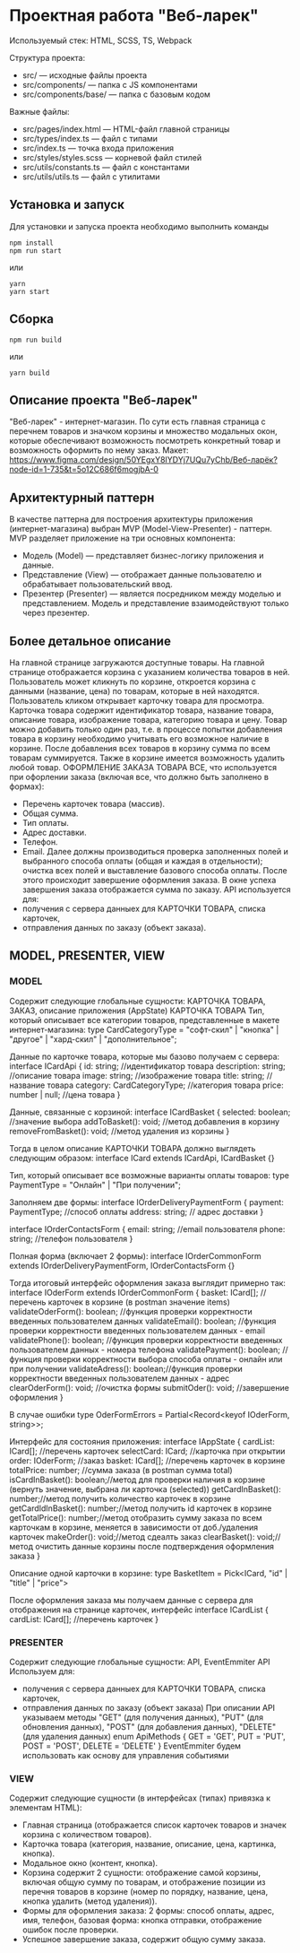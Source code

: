 # Проектная работа "Веб-ларек"

Используемый стек: HTML, SCSS, TS, Webpack

Структура проекта:
- src/ — исходные файлы проекта
- src/components/ — папка с JS компонентами
- src/components/base/ — папка с базовым кодом

Важные файлы:
- src/pages/index.html — HTML-файл главной страницы
- src/types/index.ts — файл с типами
- src/index.ts — точка входа приложения
- src/styles/styles.scss — корневой файл стилей
- src/utils/constants.ts — файл с константами
- src/utils/utils.ts — файл с утилитами

## Установка и запуск
Для установки и запуска проекта необходимо выполнить команды

```
npm install
npm run start
```

или

```
yarn
yarn start
```
## Сборка

```
npm run build
```

или

```
yarn build
```
## Описание проекта "Веб-ларек"
"Веб-ларек" - интернет-магазин. По сути есть главная страница с перечнем товаров и значком корзины и множество модальных окон, которые обеспечивают возможность посмотреть конкретный товар и возможность оформить по нему заказ.
Макет: https://www.figma.com/design/50YEgxY8IYDYj7UQu7yChb/Веб-ларёк?node-id=1-735&t=5o12C686f6mogjbA-0

## Архитектурный паттерн
В качестве паттерна для построения архитектуры приложения (интернет-магазина) выбран MVP (Model-View-Presenter) - паттерн.
MVP разделяет приложение на три основных компонента:
- Модель (Model) — представляет бизнес-логику приложения и данные.
- Представление (View) — отображает данные пользователю и обрабатывает пользовательский ввод.
- Презентер (Presenter) — является посредником между моделью и представлением. Модель и представление взаимодействуют только через презентер.

## Более детальное описание
На главной странице загружаются доступные товары.
На главной странице отображается корзина с указанием количества товаров в ней.
Пользователь может кликнуть по корзине, откроется корзина с данными (название, цена) по товарам, которые в ней находятся.
Пользователь кликом открывает карточку товара для просмотра. Карточка товара содержит идентификатор товара, название товара, описание товара, изображение товара, категорию товара и цену.
Товар можно добавить только один раз, т.е. в процессе попытки добавления товара в корзину необходимо учитывать его возможное наличие в корзине.
После добавления всех товаров в корзину сумма по всем товарам суммируется. Также в корзине имеется возможность удалить любой товар.
ОФОРМЛЕНИЕ ЗАКАЗА ТОВАРА
ВСЕ, что используется при офорлении заказа (включая все, что должно быть заполнено в формах):
- Перечень карточек товара (массив).
- Общая сумма.
- Тип оплаты.
- Адрес доставки.
- Телефон.
- Email.
Далее должны производиться проверка заполненных полей и выбранного способа оплаты (общая и каждая в отдельности); очистка всех полей и выставление базового способа оплаты.
После этого происходит завершение оформления заказа. В окне успеха завершения заказа отображается сумма по заказу.
API используется для:
- получения с сервера данныех для КАРТОЧКИ ТОВАРА, списка карточек,
- отправления данных по заказу (объект заказа).

## MODEL, PRESENTER, VIEW
### MODEL
Содержит следующие глобальные сущности: КАРТОЧКА ТОВАРА, ЗАКАЗ, описание приложения (AppState)
КАРТОЧКА ТОВАРА
Тип, который описывает все категории товаров, представленные в макете интернет-магазина:
type CardCategoryType = "софт-скил" | "кнопка" | "другое" | "хард-скил" | "дополнительное";

Данные по карточке товара, которые мы базово получаем с сервера:
interface IСardApi {
    id: string; //идентификатор товара
    description: string; //описание товара
    image: string; //изображение товара
    title: string; //название товара
    category: CardCategoryType; //категория товара
    price: number | null; //цена товара
}

Данные, связанные с корзиной:
interface ICardBasket {
    selected: boolean; //значение выбора
    addToBasket(): void; //метод добавления в корзину
    removeFromBasket(): void; //метод удаления из корзины
    }

Тогда в целом описание КАРТОЧКИ ТОВАРА должно выглядеть следующим образом:
interface ICard extends IСardApi, ICardBasket {}


Тип, который описывает все возможные варианты оплаты товаров:
type PaymentType = "Онлайн" | "При получении"; 

Заполняем две формы:
interface IOrderDeliveryPaymentForm {
	payment: PaymentType; //способ оплаты
	address: string; // адрес доставки
}

interface IOrderContactsForm {
    email: string; //email пользователя
    phone: string; //телефон пользователя
}

Полная форма (включает 2 формы):
interface IOrderCommonForm extends IOrderDeliveryPaymentForm, IOrderContactsForm {}

Тогда итоговый интерфейс оформления заказа выглядит примерно так:
interface IOderForm extends IOrderCommonForm {
    basket: ICard[]; //перечень карточек в корзине (в postman значение items)
    validateOderForm(): boolean; //функция проверки корректности введенных пользователем данных
    validateEmail(): boolean; //функция проверки корректности введенных пользователем данных - email
    validatePhone(): boolean; //функция проверки корректности введенных пользователем данных - номера телефона
    validatePayment(): boolean; //функция проверки корректности выбора способа оплаты - онлайн или при получении
    validateAdress(): boolean;//функция проверки корректности введенных пользователем данных - адрес
    clearOderForm(): void; //очистка формы
    submitOder(): void; //завершение оформления
}

В случае ошибки
type OderFormErrors = Partial<Record<keyof IOderForm, string>>;

Интерфейс для состояния приложения:
interface IAppState {
    cardList: ICard[]; //перечень карточек
    selectCard: ICard; //карточка при открытии
    order: IOderForm; //заказ
    basket: ICard[]; //перечень карточек в корзине
    totalPrice: number; //сумма заказа (в postman сумма total)
    isCardInBasket(): boolean;//метод для проверки наличия в корзине (вернуть значение, выбрана ли карточка (selected))
    getCardInBasket(): number;//метод получить количество карточек в корзине
    getCardIdInBasket(): number;//метод получить id карточек в корзине
    getTotalPrice(): number;//метод отобразить сумму заказа по всем карточкам в корзине, меняется в зависимости от доб./удаления карточек
    makeOrder(): void;//метод сдеалть заказ
    clearBasket(): void;//метод очистить данные корзины после подтверждения оформления заказа
}

Описание одной карточки в корзине:
type BasketItem = Pick<ICard, "id" | "title" | "price">

После оформления заказа мы получаем данные с сервера для отображения на странице карточек, интерфейс
interface ICardList {
    cardList: ICard[]; //перечень карточек
}

### PRESENTER
Содержит следующие глобальные сущности: API, EventEmmiter
API
Используем для:
- получения с сервера данныех для КАРТОЧКИ ТОВАРА, списка карточек,
- отправления данных по заказу (объект заказа)
При описании API указываем методы "GET" (для получения данных), "PUT" (для обновления данных), "POST" (для добавления данных), "DELETE" (для удаления данных)
enum ApiMethods {
    GET = 'GET',
    PUT = 'PUT',
    POST = 'POST',
    DELETE = 'DELETE'
}
EventEmmiter будем использовать как основу для управления событиями

### VIEW
Содержит следующие сущности (в интерфейсах (типах) привязка к элементам HTML): 
- Главная страница (отображается список карточек товаров и значек корзина с количеством товаров).
- Карточка товара (категория, название, описание, цена, картинка, кнопка).
- Модальное окно (контент, кнопка).
- Корзина содержит 2 сущности: отображение самой корзины, включая общую сумму по товарам, и отображение позиции из перечня товаров в корзине (номер по порядку, название, цена, кнопка удалить (метод удаления)).
- Формы для оформления заказа: 2 формы: способ оплаты, адрес, имя, телефон, базовая форма: кнопка отправки, отображение ошибок после проверки.
- Успешное завершение заказа, содержит общую сумму заказа.




